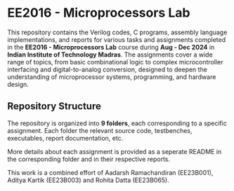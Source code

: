# EE2016 - Microprocessors Lab

This repository contains the Verilog codes, C programs, assembly language implementations, and reports for various tasks and assignments completed in the **EE2016 - Microprocessors Lab** course during **Aug - Dec 2024** in **Indian Institute of Technology Madras**. The assignments cover a wide range of topics, from basic combinational logic to complex microcontroller interfacing and digital-to-analog conversion, designed to deepen the understanding of microprocessor systems, programming, and hardware design.

## Repository Structure

The repository is organized into **9 folders**, each corresponding to a specific assignment. Each folder the relevant source code, testbenches, executables, report documentation, etc.

More details about each assignment is provided as a seperate README in the corresponding folder and in their respective reports.

This work is a combined effort of Aadarsh Ramachandiran (EE23B001), Aditya Kartik (EE23B003) and Rohita Datta (EE23B065).
